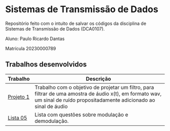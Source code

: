 # Sistemas de Transmissão de Dados
Repositório feito com o intuito de salvar os códigos da disciplina de Sistemas de Transmissão de Dados (DCA0107).

Aluno: Paulo Ricardo Dantas

Matrícula 20230000789

## Trabalhos desenvolvidos
| Trabalho | Descrição | 
|------|------|
| [Projeto 1](https://github.com/rikdantas/Sistemas-Transmissao-Dados/tree/main/Projeto_1) | Trabalho com o objetivo de projetar um filtro, para filtrar de uma amostra de áudio x(t), em formato wav, um sinal de ruído propositadamente adicionado ao sinal de áudio |
| [Lista 05](https://github.com/rikdantas/Sistemas-Transmissao-Dados/tree/main/Lista_5) | Lista com questões sobre modulação e demodulação. |
